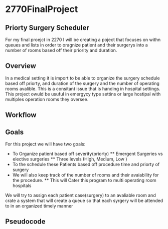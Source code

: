# 2770FinalProject
## Priorty Surgery Scheduler
For my final proejct in 2270 I will be creating a poject that focuses on withn queues and lists in  order to oragnize patient and their surgerys into a number of rooms based off their priority and duration.  
## Overview 
In a medical setting it is import to be able to organize the surgery schedule based off priorty, and duration of the surgery and the number of operating rooms avalible. This is a consitant issue that is handing in hospital settings. This project owuld be usuful in emergycy type settins or large hostipal with multiples operation rooms they oversee.  
## Workflow 
## Goals 
For this project we will have two goals: 
* To Organize patient based off severity(priorty)
** Emergent Surgeries vs elective surgeries
** Three levels (High, Medium, Low )
* To the schedule these Patients based off procedure time and priorty of surgery
* We will also keep track of the number of rooms and their avaiabllity for the procedure.
** This will Cater this program to multi operating room hospitals 

We will try to assign each patient case(surgery) to an avaliable room and crate a system that will create a queue so that each syrgery will be attended to in an organized timely manner
## Pseudocode


